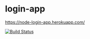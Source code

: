 # login-app

https://node-login-app.herokuapp.com/

[![Build Status](https://travis-ci.org/ryanbozarth/login-app.svg?branch=master)](https://travis-ci.org/ryanbozarth/login-app)

